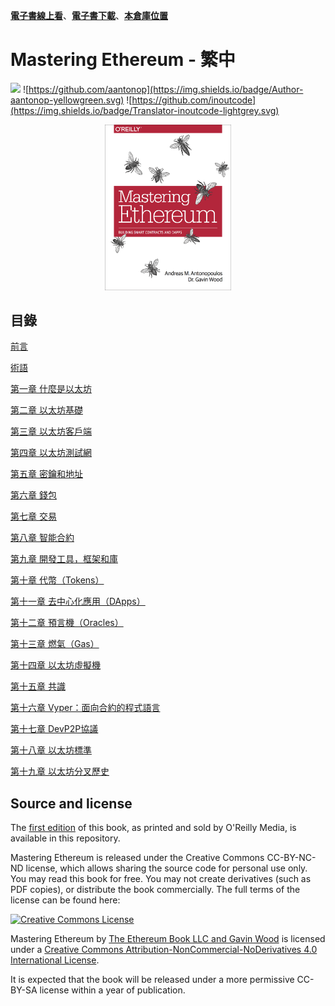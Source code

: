 [**電子書線上看**](https://cypherpunks-core.github.io/ethereumbook_zh/)、[**電子書下載**](https://github.com/cypherpunks-core/ethereumbook_zh/releases)、[**本倉庫位置**](https://github.com/cypherpunks-core/ethereumbook_zh)    
# Mastering Ethereum - 繁中
![](https://img.shields.io/badge/Language-Traditional%20Chinese-orange.svg)
![https://github.com/aantonop](https://img.shields.io/badge/Author-aantonop-yellowgreen.svg)
![https://github.com/inoutcode](https://img.shields.io/badge/Translator-inoutcode-lightgrey.svg)

<center>
<img src="/images/cover.png" width="40%" height="40%" />
</center>

## 目錄

[前言](前言.asciidoc)

[術語](術語.asciidoc)

[第一章 什麼是以太坊](第一章.asciidoc)

[第二章 以太坊基礎](第二章.asciidoc)

[第三章 以太坊客戶端](第三章.asciidoc)

[第四章 以太坊測試網](第四章.asciidoc)

[第五章 密鑰和地址](第五章.asciidoc)

[第六章 錢包](第六章.asciidoc)

[第七章 交易](第七章.asciidoc)

[第八章 智能合約](第八章.asciidoc)

[第九章 開發工具，框架和庫](第九章.asciidoc)

[第十章 代幣（Tokens）](第十章.asciidoc)

[第十一章 去中心化應用（DApps）](第十一章.asciidoc)

[第十二章 預言機（Oracles）](第十二章.asciidoc)

[第十三章 燃氣（Gas）](第十三章.asciidoc)

[第十四章 以太坊虛擬機](第十四章.asciidoc)

[第十五章 共識](第十五章.asciidoc)

[第十六章 Vyper：面向合約的程式語言](第十六章.asciidoc)

[第十七章 DevP2P協議](第十七章.asciidoc)

[第十八章 以太坊標準](第十八章.asciidoc)

[第十九章 以太坊分叉歷史](第十九章.asciidoc)

## Source and license

The [first edition](https://github.com/ethereumbook/ethereumbook/tree/first_edition_first_print) of this book, as printed and sold by O'Reilly Media, is available in this repository.

Mastering Ethereum is released under the Creative Commons CC-BY-NC-ND license, which allows sharing the source code for personal use only. You may read this book for free. You may not create derivatives (such as PDF copies), or distribute the book commercially. The full terms of the license can be found here:

[![Creative Commons License](https://i.creativecommons.org/l/by-nc-nd/4.0/88x31.png)](https://creativecommons.org/licenses/by-nc-nd/4.0/)

<span xmlns:dct="http://purl.org/dc/terms/" property="dct:title">Mastering Ethereum</span> by <a xmlns:cc="http://creativecommons.org/ns#" href="https://antonopoulos.com/" property="cc:attributionName" rel="cc:attributionURL">The Ethereum Book LLC and Gavin Wood</a> is licensed under a <a rel="license" href="http://creativecommons.org/licenses/by-nc-nd/4.0/">Creative Commons Attribution-NonCommercial-NoDerivatives 4.0 International License</a>.

It is expected that the book will be released under a more permissive CC-BY-SA license within a year of publication.
